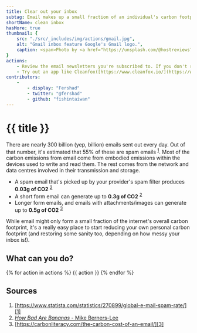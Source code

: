 ```yaml
---
title: Clear out your inbox
subtag: Email makes up a small fraction of an individual's carbon footprint, but it's one that's really easy to cut down.
shortName: clean inbox
hasMore: true
thumbnail: { 
    src: "./src/_includes/img/actions/gmail.jpg", 
    alt: "Gmail inbox feature Google's Gmail logo.",
    caption: <span>Photo by <a href="https://unsplash.com/@hostreviews?utm_source=unsplash&amp;utm_medium=referral&amp;utm_content=creditCopyText">Stephen Phillips - Hostreviews.co.uk</a> on <a href="https://unsplash.com/s/photos/email?utm_source=unsplash&amp;utm_medium=referral&amp;utm_content=creditCopyText">Unsplash</a></span>
}
actions:
    - Review the email newsletters you're subscribed to. If you don't read them, or they don't bring you much value then unsubscribe from them.
    - Try out an app like Cleanfox([https://www.cleanfox.io/](https://www.cleanfox.io/)) which can help you with this, and give you an idea of the CO2 savings you're making.
contributors:
    - 
        - display: "Fershad"
        - twitter: "@fershad"
        - github: "fishintaiwan"
---
```


# {{ title }}
There are nearly 300 billion (yep, billion) emails sent out every day. Out of that number, it's estimated that 55% of these are spam emails <sup>[1][1]</sup>. Most of the carbon emissions from email come from embodied emissions within the devices used to write and read them. The rest comes from the network and data centres involved in their transmission and storage. 

- A spam email that's picked up by your provider's spam filter produces **0.03g of CO2** <sup>[2][2]</sup>
- A short form email can generate up to **0.3g of CO2** <sup>[2][2]</sup>
- Longer form emails, and emails with attachments/images can generate up to **0.5g of CO2** <sup>[3][3]</sup>

While email might only form a small fraction of the internet's overall carbon footprint, it's a really easy place to start reducing your own personal carbon footprint (and restoring some sanity too, depending on how messy your inbox is!).

<div class="action-cta card">
<h2>
    What can you do?
</h2>
{% for action in actions %}
{{ action }}
{% endfor %}
</div>

## Sources
1. [https://www.statista.com/statistics/270899/global-e-mail-spam-rate/][1]
2. [*How Bad Are Bananas* - Mike Berners-Lee][2]
3. [https://carbonliteracy.com/the-carbon-cost-of-an-email/][3]

[1]:https://www.statista.com/statistics/270899/global-e-mail-spam-rate/
[2]:https://www.howbadarebananas.com
[3]:https://carbonliteracy.com/the-carbon-cost-of-an-email/